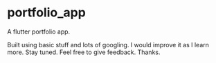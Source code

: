# portfolio_app

A flutter portfolio app. 

Built using basic stuff and lots of googling. I would improve it as I learn more. Stay tuned. Feel free to give feedback. Thanks.

